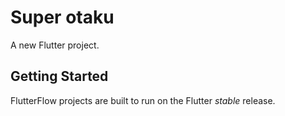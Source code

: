 # Super otaku

A new Flutter project.

## Getting Started

FlutterFlow projects are built to run on the Flutter _stable_ release.
